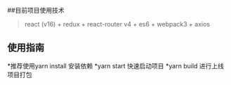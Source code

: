 ##目前项目使用技术
> react (v16) + redux + react-router v4 + es6 + webpack3 + axios

## 使用指南
*推荐使用yarn install 安装依赖
*yarn start 快速启动项目
*yarn build 进行上线项目打包

